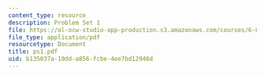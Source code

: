 ```yaml
---
content_type: resource
description: Problem Set 1
file: https://ol-ocw-studio-app-production.s3.amazonaws.com/courses/6-829-computer-networks-fall-2002/b135037a10dda856fcbe4ee7bd12946d_ps1.pdf
file_type: application/pdf
resourcetype: Document
title: ps1.pdf
uid: b135037a-10dd-a856-fcbe-4ee7bd12946d
---
```

